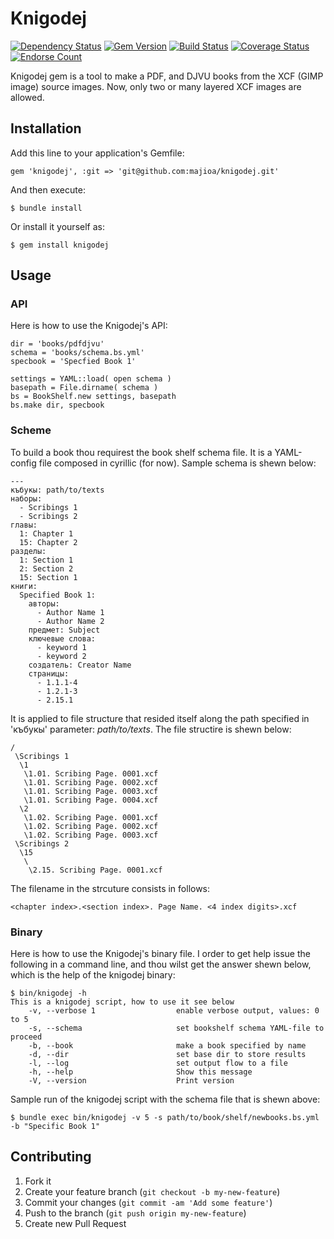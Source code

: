 # Knigodej

[![Dependency Status](https://gemnasium.com/majioa/knigodej.png)](https://gemnasium.com/majioa/knigodej)
[![Gem Version](https://badge.fury.io/rb/knigodej.png)](http://badge.fury.io/rb/knigodej)
[![Build Status](https://travis-ci.org/majioa/knigodej.png?branch=master)](https://travis-ci.org/majioa/knigodej)
[![Coverage Status](https://coveralls.io/repos/majioa/knigodej/badge.png)](https://coveralls.io/r/majioa/knigodej)
[![Endorse Count](http://api.coderwall.com/majioa/endorsecount.png)](http://coderwall.com/majioa)

Knigodej gem is a tool to make a PDF, and DJVU books from the XCF (GIMP image) source images.
Now, only two or many layered XCF images are allowed.

## Installation

Add this line to your application's Gemfile:

    gem 'knigodej', :git => 'git@github.com:majioa/knigodej.git'

And then execute:

    $ bundle install

Or install it yourself as:

    $ gem install knigodej

## Usage

### API

Here is how to use the Knigodej's API:

    dir = 'books/pdfdjvu'
    schema = 'books/schema.bs.yml'
    specbook = 'Specfied Book 1'
    
    settings = YAML::load( open schema )
    basepath = File.dirname( schema )
    bs = BookShelf.new settings, basepath
    bs.make dir, specbook

### Scheme

To build a book thou requirest the book shelf schema file. It is a YAML-config file composed in cyrillic (for now). Sample schema is shewn below:

    ---
    къбукы: path/to/texts
    наборы:
      - Scribings 1
      - Scribings 2
    главы:
      1: Chapter 1
      15: Chapter 2
    разделы:
      1: Section 1
      2: Section 2
      15: Section 1
    книги:
      Specified Book 1:
        авторы:
          - Author Name 1
          - Author Name 2
        предмет: Subject
        ключевые слова:
          - keyword 1
          - keyword 2
        создатель: Creator Name
        страницы:
          - 1.1.1-4
          - 1.2.1-3
          - 2.15.1

It is applied to file structure that resided itself along the path specified in 'къбукы' parameter: _path/to/texts_. The file structire is shewn below:

    /
     \Scribings 1
      \1
       \1.01. Scribing Page. 0001.xcf
       \1.01. Scribing Page. 0002.xcf
       \1.01. Scribing Page. 0003.xcf
       \1.01. Scribing Page. 0004.xcf
      \2
       \1.02. Scribing Page. 0001.xcf
       \1.02. Scribing Page. 0002.xcf
       \1.02. Scribing Page. 0003.xcf
     \Scribings 2
      \15
       \
        \2.15. Scribing Page. 0001.xcf

The filename in the strcuture consists in follows:

    <chapter index>.<section index>. Page Name. <4 index digits>.xcf

### Binary

Here is how to use the Knigodej's binary file. I order to get help issue the following in a command line, and thou wilst get the answer shewn below, which is the help of the knigodej binary:

    $ bin/knigodej -h
    This is a knigodej script, how to use it see below
        -v, --verbose 1                  enable verbose output, values: 0 to 5
        -s, --schema                     set bookshelf schema YAML-file to proceed
        -b, --book                       make a book specified by name
        -d, --dir                        set base dir to store results
        -l, --log                        set output flow to a file
        -h, --help                       Show this message
        -V, --version                    Print version

Sample run of the knigodej script with the schema file that is shewn above:

    $ bundle exec bin/knigodej -v 5 -s path/to/book/shelf/newbooks.bs.yml -b "Specific Book 1"

## Contributing

1. Fork it
2. Create your feature branch (`git checkout -b my-new-feature`)
3. Commit your changes (`git commit -am 'Add some feature'`)
4. Push to the branch (`git push origin my-new-feature`)
5. Create new Pull Request

